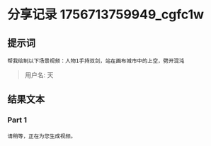 # 分享记录 1756713759949_cgfc1w

## 提示词

```
帮我绘制以下场景视频：人物1手持双剑，站在画布城市中的上空，劈开混沌
```

> 用户名: 天

## 结果文本

### Part 1

```
请稍等，正在为您生成视频。
```
